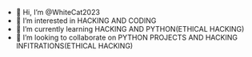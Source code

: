 - 👋 Hi, I’m @WhiteCat2023
- 👀 I’m interested in HACKING AND CODING
- 🌱 I’m currently learning HACKING AND PYTHON(ETHICAL HACKING)
- 💞️ I’m looking to collaborate on PYTHON PROJECTS AND HACKING INFITRATIONS(ETHICAL HACKING)
  

<!---
WhiteCat2023/WhiteCat2023 is a ✨ special ✨ repository because its `README.md` (this file) appears on your GitHub profile.
You can click the Preview link to take a look at your changes.
--->

